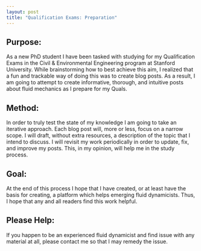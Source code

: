 ```yaml
---
layout: post
title: "Qualification Exams: Preparation"
---
```


## Purpose:

  As a new PhD student I have been tasked with studying for my Qualification Exams in the Civil & Environmental Engineering program at Stanford University. While brainstorming how to best achieve this aim, I realized that a fun and trackable way of doing this was to create blog posts. As a result, I am going to attempt to create informative, thorough, and intuitive posts about fluid mechanics as I prepare for my Quals.

## Method:

  In order to truly test the state of my knowledge I am going to take an iterative approach. Each blog post will, more or less, focus on a narrow scope. I will draft, without extra resources, a description of the topic that I intend to discuss. I will revisit my work periodically in order to update, fix, and improve my posts. This, in my opinion, will help me in the study process.

## Goal:

  At the end of this process I hope that I have created, or at least have the basis for creating, a platform which helps emerging fluid dynamicists. Thus, I hope that any and all readers find this work helpful.

## Please Help:

  If you happen to be an experienced fluid dynamicist and find issue with any material at all, please contact me so that I may remedy the issue. 

